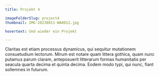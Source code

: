 ```yaml
---
title: Projekt 4

imageFolderSlug: project4
thumbnail: IMG-20230811-WA0012.jpg

hovertext: Und wieder ein Projekt

---
```

Claritas est etiam processus dynamicus, qui sequitur mutationem consuetudium lectorum. Mirum est notare quam littera gothica, quam nunc putamus parum claram, anteposuerit litterarum formas humanitatis per seacula quarta decima et quinta decima. Eodem modo typi, qui nunc, fiant sollemnes in futurum.